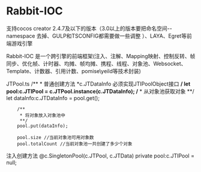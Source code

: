 # Rabbit-IOC
 
支持cocos creator 2.4.7及以下的版本（3.0以上的版本要把命名空间--namespace 去掉、GULP和TSCONFIG都需要做一些调整 ）、LAYA、Egret等前端游戏引擎

Rabbit-IOC 是一个跨引擎的前端框架(注入、注解、Mapping映射、控制反转、帧同步、优化帧、计时器、均摊、帧均摊、携程、线程、对象池、Websocket、Template、计数器、引用计数、pomise\yeild等技术封装)

 
JTPool.ts 
        /**
         * 普通创建方法
         *c.JTDataInfo 必须实现JTIPoolObject接口
         **/
        let pool:c.JTIPool = c.JTPool.instance(c.JTDataInfo);
        /**
         * 从对象池获取对象
         **/
        let dataInfo:c.JTDataInfo = pool.get();

        /**
         * 将对象放入对象池中
         **/
        pool.put(dataInfo);

        pool.size //当前对象池可用对象数
        pool.totalCount //当前对象池一共创建了多少个对象
        
 注入创建方法
 @c.SingletonPool(c.JTPool, c.JTData)
 private pool:c.JTIPool = null;
